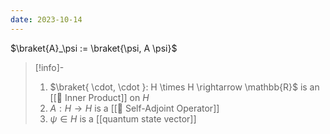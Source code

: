 ```yaml
---
date: 2023-10-14
---
```

$\braket{A}_\psi  := \braket{\psi, A \psi}$

>[!info]-
> 1. $\braket{ \cdot, \cdot }: H \times H \rightarrow \mathbb{R}$ is an [[📘 Inner Product]] on $H$
> 2. $A: H \rightarrow H$ is a [[📘 Self-Adjoint Operator]]
> 3. $\psi \in H$ is a [[quantum state vector]]